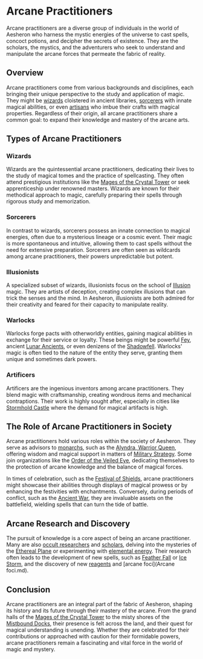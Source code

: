 # Arcane Practitioners

Arcane practitioners are a diverse group of individuals in the world of Aesheron who harness the mystic energies of the universe to cast spells, concoct potions, and decipher the secrets of existence. They are the scholars, the mystics, and the adventurers who seek to understand and manipulate the arcane forces that permeate the fabric of reality.

## Overview

Arcane practitioners come from various backgrounds and disciplines, each bringing their unique perspective to the study and application of magic. They might be [wizards](Wizard.md) cloistered in ancient libraries, [sorcerers](sorcerer.md) with innate magical abilities, or even [artisans](artisans.md) who imbue their crafts with magical properties. Regardless of their origin, all arcane practitioners share a common goal: to expand their knowledge and mastery of the arcane arts.

## Types of Arcane Practitioners

### Wizards

Wizards are the quintessential arcane practitioners, dedicating their lives to the study of magical tomes and the practice of spellcasting. They often attend prestigious institutions like the [Mages of the Crystal Tower](Mages%20of%20the%20Crystal%20Tower.md) or seek apprenticeship under renowned masters. Wizards are known for their methodical approach to magic, carefully preparing their spells through rigorous study and memorization.

### Sorcerers

In contrast to wizards, sorcerers possess an innate connection to magical energies, often due to a mysterious lineage or a cosmic event. Their magic is more spontaneous and intuitive, allowing them to cast spells without the need for extensive preparation. Sorcerers are often seen as wildcards among arcane practitioners, their powers unpredictable but potent.

### Illusionists

A specialized subset of wizards, illusionists focus on the school of [Illusion](Illusion.md) magic. They are artists of deception, creating complex illusions that can trick the senses and the mind. In Aesheron, illusionists are both admired for their creativity and feared for their capacity to manipulate reality.

### Warlocks

Warlocks forge pacts with otherworldly entities, gaining magical abilities in exchange for their service or loyalty. These beings might be powerful [Fey](Fey.md), ancient [Lunar Ancients](Lunar%20Ancients.md), or even denizens of the [Shadowfell](Shadowfell.md). Warlocks' magic is often tied to the nature of the entity they serve, granting them unique and sometimes dark powers.

### Artificers

Artificers are the ingenious inventors among arcane practitioners. They blend magic with craftsmanship, creating wondrous items and mechanical contraptions. Their work is highly sought after, especially in cities like [Stormhold Castle](Stormhold%20Castle.md) where the demand for magical artifacts is high.

## The Role of Arcane Practitioners in Society

Arcane practitioners hold various roles within the society of Aesheron. They serve as advisors to [monarchs](monarchs.md), such as the [Alyndra, Warrior Queen](Alyndra%2C%20Warrior%20Queen.md), offering wisdom and magical support in matters of [Military Strategy](Military%20Strategy.md). Some join organizations like the [Order of the Veiled Eye](Order%20of%20the%20Veiled%20Eye.md), dedicating themselves to the protection of arcane knowledge and the balance of magical forces.

In times of celebration, such as the [Festival of Shields](Festival%20of%20Shields.md), arcane practitioners might showcase their abilities through displays of magical prowess or by enhancing the festivities with enchantments. Conversely, during periods of conflict, such as the [Ancient War](Ancient%20War.md), they are invaluable assets on the battlefield, wielding spells that can turn the tide of battle.

## Arcane Research and Discovery

The pursuit of knowledge is a core aspect of being an arcane practitioner. Many are also [occult researchers](occult%20researchers.md) and [scholars](scholars.md), delving into the mysteries of the [Ethereal Plane](Ethereal%20Plane.md) or experimenting with [elemental energy](elemental%20energy.md). Their research often leads to the development of new spells, such as [Feather Fall](Feather%20Fall.md) or [Ice Storm](Ice%20Storm.md), and the discovery of new [reagents](Reagents.md) and [arcane foci](Arcane foci.md).

## Conclusion

Arcane practitioners are an integral part of the fabric of Aesheron, shaping its history and its future through their mastery of the arcane. From the grand halls of the [Mages of the Crystal Tower](Mages%20of%20the%20Crystal%20Tower.md) to the misty shores of the [Mistbound Docks](Mistbound%20Docks.md), their presence is felt across the land, and their quest for magical understanding is unending. Whether they are celebrated for their contributions or approached with caution for their formidable powers, arcane practitioners remain a fascinating and vital force in the world of magic and mystery.